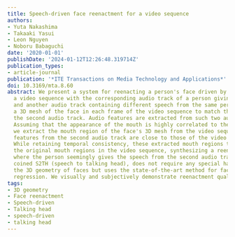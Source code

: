```yaml
---
title: Speech-driven face reenactment for a video sequence
authors:
- Yuta Nakashima
- Takaaki Yasui
- Leon Nguyen
- Noboru Babaguchi
date: '2020-01-01'
publishDate: '2024-01-12T12:26:48.319714Z'
publication_types:
- article-journal
publication: '*ITE Transactions on Media Technology and Applications*'
doi: 10.3169/mta.8.60
abstract: We present a system for reenacting a person's face driven by speech. Given
  a video sequence with the corresponding audio track of a person giving a speech
  and another audio track containing different speech from the same person, we reconstruct
  a 3D mesh of the face in each frame of the video sequence to match the speech in
  the second audio track. Audio features are extracted from such two audio tracks.
  Assuming that the appearance of the mouth is highly correlated to these speech features,
  we extract the mouth region of the face's 3D mesh from the video sequence when speech
  features from the second audio track are close to those of the video's audio track.
  While retaining temporal consistency, these extracted mouth regions then replace
  the original mouth regions in the video sequence, synthesizing a reenactment video
  where the person seemingly gives the speech from the second audio track. Our system,
  coined S2TH (speech to talking head), does not require any special hardware to capture
  the 3D geometry of faces but uses the state-of-the-art method for facial geometry
  regression. We visually and subjectively demonstrate reenactment quality.
tags:
- 3D geometry
- Face reenactment
- Speech-driven
- Talking head
- speech-driven
- talking head
---
```

